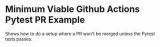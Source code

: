# Minimum Viable Github Actions Pytest PR Example
Shows how to do a setup where a PR won't be merged unless the Pytest tests passes.
